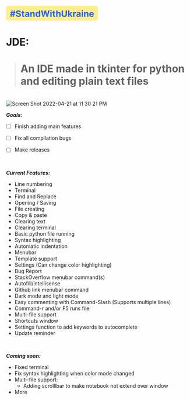 ![#StandWithUkraine](https://raw.githubusercontent.com/vshymanskyy/StandWithUkraine/main/badges/StandWithUkraine.svg)
# JDE:
> # An IDE made in tkinter for python and editing plain text files
<br>
<img width="1440" alt="Screen Shot 2022-04-21 at 11 30 21 PM" src="https://user-images.githubusercontent.com/95927277/164590719-c332a0ff-c5c7-4358-bfde-225ffb2ec803.png">

<br>

_***Goals:***_
- [ ] Finish adding main features

- [ ] Fix all compilation bugs

- [ ] Make releases

<br>

***Current Features:***
- Line numbering
- Terminal
- Find and Replace
- Opening / Saving
- File creating
- Copy & paste
- Clearing text
- Clearing terminal
- Basic python file running
- Syntax highlighting
- Automatic indentation
- Menubar
- Template support
- Settings (Can change color highlighting)
- Bug Report
- StackOverflow menubar command(s)
- Autofill/intellisense
- Github link menubar command
- Dark mode and light mode
- Easy commenting with Command-Slash (Supports multiple lines)
- Command-r and/or F5 runs file
- Multi-file support
- Shortcuts window
- Settings function to add keywords to autocomplete
- Update reminder

<br>

***Coming soon:***
- Fixed terminal
- Fix syntax highlighting when color mode changed
- Multi-file support:
  - Adding scrolllbar to make notebook not extend over window
- More
